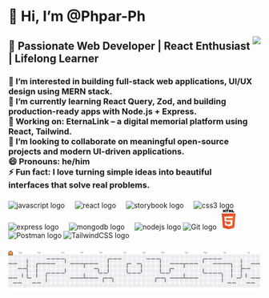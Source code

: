 <h1 align="left">👋 Hi, I’m @Phpar-Ph</h1>

###

<img align="right" height="350" src="https://media2.giphy.com/media/v1.Y2lkPTc5MGI3NjExMGwwZm8xMHhvcXF4dXpycHdtMmdwbGllbnpvZDQ1c2g3cnlpc2s4cCZlcD12MV9pbnRlcm5hbF9naWZfYnlfaWQmY3Q9Zw/VTtANKl0beDFQRLDTh/giphy.gif"  />

###

<h2 align="left">🚀 Passionate Web Developer | React Enthusiast | Lifelong Learner</h2>

###

<h3 align="left">👀 I’m interested in building full-stack web applications, UI/UX design using MERN stack.<br>🌱 I’m currently learning React Query, Zod, and building production-ready apps with Node.js + Express.<br>💼 Working on: EternaLink – a digital memorial platform using React, Tailwind.<br>💞️ I’m looking to collaborate on meaningful open-source projects and modern UI-driven applications.<br>😄 Pronouns: he/him<br>⚡ Fun fact: I love turning simple ideas into beautiful interfaces that solve real problems.</h3>

###

<div align="left">
  <img src="https://cdn.jsdelivr.net/gh/devicons/devicon/icons/javascript/javascript-original.svg" height="40" alt="javascript logo"  />
  <img width="12" />
  <img src="https://cdn.jsdelivr.net/gh/devicons/devicon/icons/react/react-original.svg" height="40" alt="react logo"  />
  <img width="12" />
  <img src="https://cdn.jsdelivr.net/gh/devicons/devicon/icons/storybook/storybook-original.svg" height="40" alt="storybook logo"  />
  <img width="12" />
  <img src="https://cdn.jsdelivr.net/gh/devicons/devicon/icons/css3/css3-original.svg" height="40" alt="css3 logo"  />
  <img width="12" />
  <img src="https://cdn.jsdelivr.net/gh/devicons/devicon/icons/express/express-original.svg" height="40" alt="express logo"  />
  <img width="12" />
  <img src="https://cdn.jsdelivr.net/gh/devicons/devicon/icons/mongodb/mongodb-original.svg" height="40" alt="mongodb logo"  />
  <img width="12" />
  <img src="https://cdn.jsdelivr.net/gh/devicons/devicon/icons/nodejs/nodejs-original.svg" height="40" alt="nodejs logo"  />

<img src="https://www.vectorlogo.zone/logos/git-scm/git-scm-icon.svg" height="40" alt="Git logo" />
<img src="https://raw.githubusercontent.com/devicons/devicon/master/icons/html5/html5-original-wordmark.svg" height="40" alt="HTML logo" />
<img src="https://www.vectorlogo.zone/logos/getpostman/getpostman-icon.svg" height="40" alt="Postman logo" />
<img src="https://www.vectorlogo.zone/logos/tailwindcss/tailwindcss-icon.svg" height="40" alt="TailwindCSS logo" />

</div>

###

<div align="left">
</div>

###

<picture>
  <source media="(prefers-color-scheme: dark)" srcset="https://raw.githubusercontent.com/Phpar-Ph/Phpar-Ph/output/pacman-contribution-graph-dark.svg">
  <source media="(prefers-color-scheme: light)" srcset="https://raw.githubusercontent.com/Phpar-Ph/Phpar-Ph/output/pacman-contribution-graph.svg">
  <img alt="pacman contribution graph" src="https://raw.githubusercontent.com/Phpar-Ph/Phpar-Ph/output/pacman-contribution-graph.svg">
</picture>

###
